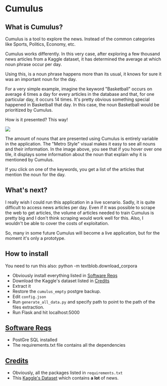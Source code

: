 # Cumulus

## What is Cumulus?

Cumulus is a tool to explore the news. Instead of the common categories like Sports, Politics, Economy, etc.

Cumulus works differently. In this very case, after exploring a few thousand news articles from a Kaggle dataset, it has determined the average at which noun phrase occur per day.

Using this, is a noun phrase happens more than its usual, it knows for sure it was an important noun for the day.

For a very simple example, imagine the keyword "Basketball" occurs on average 4 times a day for every articles in the database and that, for one particular day, it occurs 14 times. It's pretty obvious something special happened in Basketball that day. In this case, the noun Basketball would be prioritized by Cumulus.

How is it presented? This way!

<img src="https://i.imgur.com/lQNwr9P.png"/>

The amount of nouns that are presented using Cumulus is entirely variable in the application. The "Metro Style" visual makes it easy to see all nouns and their information. In the image above, you see that if you hover over one tile, it displays some information about the noun that explain why it is mentioned by Cumulus.

If you click on one of the keywords, you get a list of the articles that mention the noun for the day.

## What's next?

I really wish I could run this application in a live scenario. Sadly, it is quite difficult to access news articles per day. Even if it was possible to scrape the web to get articles, the volume of articles needed to train Cumulus is pretty big and I don't think scraping would work well for this. Also, I wouldn't be able to cover the costs of exploitation.

So, many in some future Cumulus will become a live application, but for the moment it's only a prototype.

## How to install

You need to run this  also: python -m textblob.download_corpora

- Obviously install everything listed in [Software Reqs](#reqs)
- Download the Kaggle's dataset listed in [Credits](#credits)
- Extract it
- Restore the `cumulus_empty` postgre backup.
- Edit `config.json`
- Run `generate_all_data.py` and specify path to point to the path of the files extraction.
- Run Flask and hit localhost:5000

## <a href="#reqs">Software Reqs</a>

- PostGre SQL installed
- The requirements.txt file contains all the dependencies

## <a href="#credits">Credits</a>

- Obviously, all the packages listed in `requirements.txt`
- This [Kaggle's Dataset](https://www.kaggle.com/snapcrack/all-the-news) which contains **a lot** of news.
